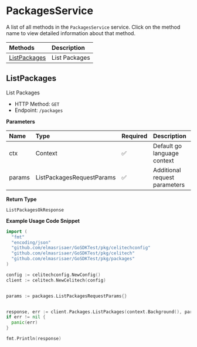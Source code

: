 # PackagesService

A list of all methods in the `PackagesService` service. Click on the method name to view detailed information about that method.

| Methods                       | Description   |
| :---------------------------- | :------------ |
| [ListPackages](#listpackages) | List Packages |

## ListPackages

List Packages

- HTTP Method: `GET`
- Endpoint: `/packages`

**Parameters**

| Name   | Type                      | Required | Description                   |
| :----- | :------------------------ | :------- | :---------------------------- |
| ctx    | Context                   | ✅       | Default go language context   |
| params | ListPackagesRequestParams | ✅       | Additional request parameters |

**Return Type**

`ListPackagesOkResponse`

**Example Usage Code Snippet**

```go
import (
  "fmt"
  "encoding/json"
  "github.com/elmasrisaer/GoSDKTest/pkg/celitechconfig"
  "github.com/elmasrisaer/GoSDKTest/pkg/celitech"
  "github.com/elmasrisaer/GoSDKTest/pkg/packages"
)

config := celitechconfig.NewConfig()
client := celitech.NewCelitech(config)


params := packages.ListPackagesRequestParams{}


response, err := client.Packages.ListPackages(context.Background(), params)
if err != nil {
  panic(err)
}

fmt.Println(response)
```
